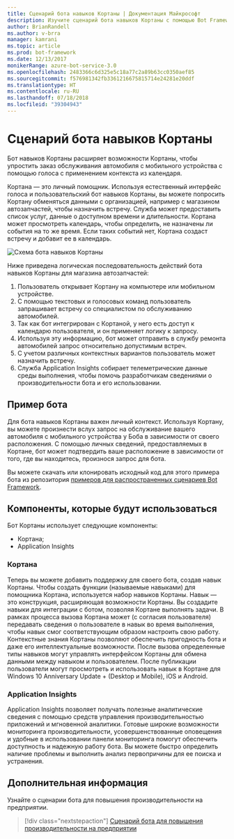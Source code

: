 ```yaml
---
title: Сценарий бота навыков Кортаны | Документация Майкрософт
description: Изучите сценарий бота навыков Кортаны с помощью Bot Framework.
author: BrianRandell
ms.author: v-brra
manager: kamrani
ms.topic: article
ms.prod: bot-framework
ms.date: 12/13/2017
monikerRange: azure-bot-service-3.0
ms.openlocfilehash: 2483366c6d325e5c18a77c2a89b63cc0350aef85
ms.sourcegitcommit: f576981342fb3361216675815714e24281e20ddf
ms.translationtype: HT
ms.contentlocale: ru-RU
ms.lasthandoff: 07/18/2018
ms.locfileid: "39304943"
---
```

# <a name="cortana-skills-bot-scenario"></a>Сценарий бота навыков Кортаны
Бот навыков Кортаны расширяет возможности Кортаны, чтобы упростить заказ обслуживания автомобиля с мобильного устройства с помощью голоса с применением контекста из календаря.

Кортана — это личный помощник. Используя естественный интерфейс голоса и пользовательский бот навыков Кортаны, вы можете попросить Кортану обменяться данными с организацией, например с магазином автозапчастей, чтобы назначить встречу. Служба может предоставить список услуг, данные о доступном времени и длительности. Кортана может просмотреть календарь, чтобы определить, не назначены ли события на то же время. Если таких событий нет, Кортана создаст встречу и добавит ее в календарь.

![Схема бота навыков Кортаны](~/media/scenarios/bot-service-scenario-cortana-skill.png)

Ниже приведена логическая последовательность действий бота навыков Кортаны для магазина автозапчастей:

1. Пользователь открывает Кортану на компьютере или мобильном устройстве.
2. С помощью текстовых и голосовых команд пользователь запрашивает встречу со специалистом по обслуживанию автомобилей.
3. Так как бот интегрирован с Кортаной, у него есть доступ к календарю пользователя, и он применяет логику к запросу.
4. Используя эту информацию, бот может отправить в службу ремонта автомобилей запрос относительно допустимым встреч.
5. С учетом различных контекстных вариантов пользователь может назначить встречу.
6. Служба Application Insights собирает телеметрические данные среды выполнения, чтобы помочь разработчикам сведениями о производительности бота и его использовании.

## <a name="sample-bot"></a>Пример бота
Для бота навыков Кортаны важен личный контекст. Используя Кортану, вы можете произнести вслух запрос на обслуживание вашего автомобиля с мобильного устройства у Боба в зависимости от своего расположения. С помощью личных сведений, предоставляемых в Кортане, бот может подтвердить ваше расположение в зависимости от того, где вы находитесь, произнося запрос для бота.

Вы можете скачать или клонировать исходный код для этого примера бота из репозитория [примеров для распространенных сценариев Bot Framework](https://aka.ms/bot/scenarios).

## <a name="components-youll-use"></a>Компоненты, которые будут использоваться
Бот Кортаны использует следующие компоненты:
-   Кортана;
-   Application Insights

### <a name="cortana"></a>Кортана
Теперь вы можете добавить поддержку для своего бота, создав навык Кортаны. Чтобы создать функции (называемые навыками) для помощника Кортана, используется набор навыков Кортаны. Навык — это конструкция, расширяющая возможности Кортаны. Вы создадите навыки для интеграции с ботом, позволяя Кортане выполнять задачи. В рамках процесса вызова Кортана может (с согласия пользователя) передавать сведения о пользователе в навык во время выполнения, чтобы навык смог соответствующим образом настроить свою работу. Контекстные знания Кортаны позволяют обеспечить пригодность бота и даже его интеллектуальные возможности. После вызова определенные типы навыков могут управлять интерфейсом Кортаны для обмена данными между навыком и пользователем. После публикации пользователи могут просмотреть и использовать навык в Кортане для Windows 10 Anniversary Update + (Desktop и Mobile), iOS и Android.

### <a name="application-insights"></a>Application Insights
Application Insights позволяет получать полезные аналитические сведения с помощью средств управления производительностью приложений и мгновенной аналитики. Готовые широкие возможности мониторинга производительности, усовершенствованные оповещения и удобные в использовании панели мониторинга помогут обеспечить доступность и надежную работу бота. Вы можете быстро определить наличие проблемы и выполнить анализ первопричины для ее поиска и устранения.

## <a name="next-steps"></a>Дополнительная информация
Узнайте о сценарии бота для повышения производительности на предприятии.

> [!div class="nextstepaction"]
> [Сценарий бота для повышения производительности на предприятии](bot-service-scenario-enterprise-productivity.md)

